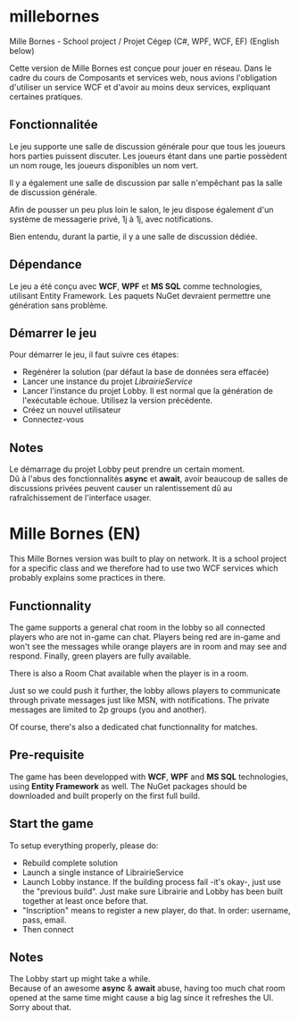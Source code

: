 # millebornes
Mille Bornes - School project / Projet Cégep  (C#, WPF, WCF, EF)
(English below)

Cette version de Mille Bornes est conçue pour jouer en réseau. Dans le cadre du cours de Composants et services web, nous avions l'obligation d'utiliser 
un service WCF et d'avoir au moins deux services, expliquant certaines pratiques.  

## Fonctionnalitée  
Le jeu supporte une salle de discussion générale pour que tous les joueurs hors parties puissent discuter. Les joueurs étant dans une partie possèdent un nom rouge, les joueurs disponibles un nom vert.  
  
Il y a également une salle de discussion par salle n'empêchant pas la salle de discussion générale.  
  
Afin de pousser un peu plus loin le salon, le jeu dispose également d'un système de messagerie privé, 1j à 1j, avec notifications. 
  
Bien entendu, durant la partie, il y a une salle de discussion dédiée.  
  
## Dépendance
Le jeu a été conçu avec **WCF**, **WPF** et **MS SQL** comme technologies, utilisant Entity Framework. Les paquets NuGet devraient permettre une génération sans problème.
  
## Démarrer le jeu
Pour démarrer le jeu, il faut suivre ces étapes:
* Regénérer la solution (par défaut la base de données sera effacée)
* Lancer une instance du projet *LibrairieService* 
* Lancer l'instance du projet Lobby. Il est normal que la génération de l'exécutable échoue. Utilisez la version précédente.
* Créez un nouvel utilisateur
* Connectez-vous

## Notes 
Le démarrage du projet Lobby peut prendre un certain moment.  
Dû à l'abus des fonctionnalités **async** et **await**, avoir beaucoup de salles de discussions privées peuvent causer un ralentissement dû au rafraîchissement de l'interface usager.

# Mille Bornes (EN)
This Mille Bornes version was built to play on network. It is a school project for a specific class and we therefore had to use two WCF services which probably explains some practices in there.

## Functionnality  
The game supports a general chat room in the lobby so all connected players who are not in-game can chat. Players being red are in-game and won't see the messages while orange players are in room and may see and respond. Finally, green players are fully available.
  
There is also a Room Chat available when the player is in a room.
  
Just so we could push it further, the lobby allows players to communicate through private messages just like MSN, with notifications. The private messages are limited to 2p groups (you and another). 
  
Of course, there's also a dedicated chat functionnality for matches.
  
## Pre-requisite
The game has been developped with **WCF**, **WPF** and **MS SQL** technologies, using **Entity Framework** as well. The NuGet packages should be downloaded and built properly on the first full build.
  
## Start the game
To setup everything properly, please do:
* Rebuild complete solution 
* Launch a single instance of LibrairieService
* Launch Lobby instance. If the building process fail -it's okay-, just use the "previous build". Just make sure Librairie and Lobby has been built together at least once before that.
* "Inscription" means to register a new player, do that. In order: username, pass, email.
* Then connect

## Notes 
The Lobby start up might take a while.  
Because of an awesome **async** & **await** abuse, having too much chat room opened at the same time might cause a big lag since it refreshes the UI. Sorry about that.

